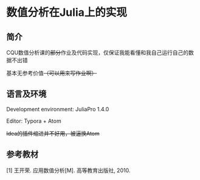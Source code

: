 # 数值分析在Julia上的实现

## 简介

CQU数值分析课的~~部分~~作业及代码实现，仅保证我能看懂和我自己运行自己的数据不出错

基本无参考价值~~（可以用来写作业啊）~~

## 语言及环境

Development environment: JuliaPro 1.4.0

Editor: Typora + Atom

~~Idea的插件缩进并不好用，被逼换Atom~~

## 参考教材
[1] 王开荣. 应用数值分析[M]. 高等教育出版社, 2010.

